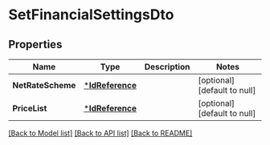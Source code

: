 # SetFinancialSettingsDto

## Properties
Name | Type | Description | Notes
------------ | ------------- | ------------- | -------------
**NetRateScheme** | [***IdReference**](IdReference.md) |  | [optional] [default to null]
**PriceList** | [***IdReference**](IdReference.md) |  | [optional] [default to null]

[[Back to Model list]](../README.md#documentation-for-models) [[Back to API list]](../README.md#documentation-for-api-endpoints) [[Back to README]](../README.md)


